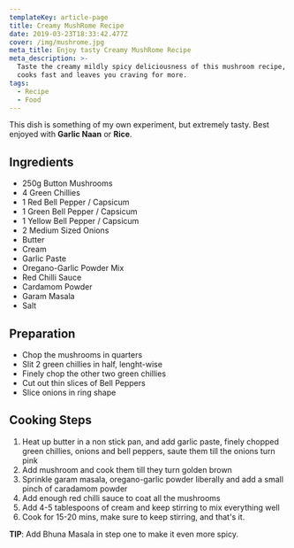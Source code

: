 ```yaml
---
templateKey: article-page
title: Creamy MushRome Recipe
date: 2019-03-23T18:33:42.477Z
cover: /img/mushrome.jpg
meta_title: Enjoy tasty Creamy MushRome Recipe
meta_description: >-
  Taste the creamy mildly spicy deliciousness of this mushroom recipe, that
  cooks fast and leaves you craving for more.
tags:
  - Recipe
  - Food
---
```

This dish is something of my own experiment, but extremely tasty. Best enjoyed with **Garlic Naan** or **Rice**.

## Ingredients

* 250g Button Mushrooms
* 4 Green Chillies
* 1 Red Bell Pepper / Capsicum
* 1 Green Bell Pepper / Capsicum
* 1 Yellow Bell Pepper / Capsicum
* 2 Medium Sized Onions
* Butter
* Cream
* Garlic Paste
* Oregano-Garlic Powder Mix
* Red Chilli Sauce
* Cardamom Powder
* Garam Masala
* Salt

## Preparation

* Chop the mushrooms in quarters
* Slit 2 green chillies in half, lenght-wise
* Finely chop the other two green chillies
* Cut out thin slices of Bell Peppers
* Slice onions in ring shape

## Cooking Steps

1. Heat up butter in a non stick pan, and add garlic paste, finely chopped green chillies, onions and bell peppers, saute them till the onions turn pink
2. Add mushroom and cook them till they turn golden brown
3. Sprinkle garam masala, oregano-garlic powder liberally and add a small pinch of caradamom powder
4. Add enough red chilli sauce to coat all the mushrooms
5. Add 4-5 tablespoons of cream and keep stirring to mix everything well
6. Cook for 15-20 mins, make sure to keep stirring, and that's it.

**TIP**: Add Bhuna Masala in step one to make it even more spicy.
